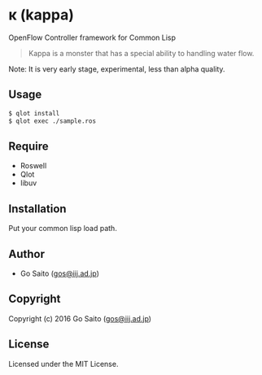 # κ (kappa)

OpenFlow Controller framework for Common Lisp

> Kappa is a monster that has a special ability to handling water flow.

Note: It is very early stage, experimental, less than alpha quality.

## Usage

```sh
$ qlot install
$ qlot exec ./sample.ros
```

## Require
- Roswell
- Qlot
- libuv

## Installation

Put your common lisp load path.

## Author

* Go Saito (gos@iij.ad.jp)

## Copyright

Copyright (c) 2016 Go Saito (gos@iij.ad.jp)

## License

Licensed under the MIT License.
